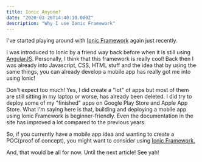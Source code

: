 ```yaml
---
title: Ionic Anyone?
date: "2020-03-26T14:40:10.000Z"
description: "Why I use Ionic Framework"
---
```


I've started playing around with [Ionic Framework](https://ionicframework.com/) again just recently.

I was introduced to Ionic by a friend way back before when it is still using [AngularJS](https://angularjs.org/).
Personally, I think that this framework is really cool! Back then I was already into Javascript, CSS, HTML stuff and the idea that by using the same things, you can already develop a mobile app has really got me into using Ionic!

Don't expect too much! Yes, I did create a "lot" of apps but most of them are still sitting in my laptop or worse, has already been deleted. I did try to deploy some of my "finished" apps on Google Play Store and Apple App Store.
What I'm saying here is that, building and deploying a mobile app using Ionic Framework is beginner-friendly. Even the documentation in the site has improved a lot compared to the previous years.

So, if you currently have a mobile app idea and wanting to create a POC(proof of concept), you might want to consider using [Ionic Framework.](https://ionicframework.com/)

And, that would be all for now. Until the next article! See yah!

<!--
PS: Maybe put in another article :)
Deploying on Google Play Store was easier and cheaper compared to Apple App Store. Creating a developer account on Google Play Store only cost $25(one-time), which on Apple App Store it cost $100/year!
-->
